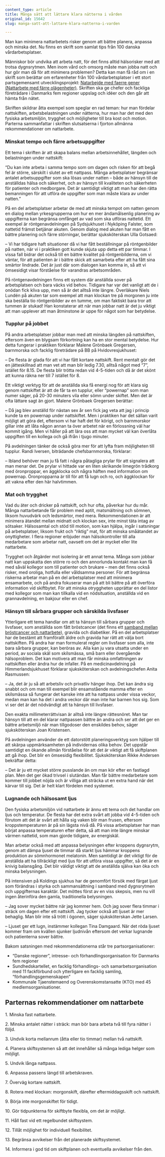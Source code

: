 ```yaml
---
content_type: article
title: Många sätt att lättare klara nätterna i vården
original_id: 15642
slug: manga-satt-att-lattare-klara-natterna-i-varden

---
```


Man kan minimera nattarbetets risker genom att bättre planera, anpassa och minska det. Nu finns en skrift som samlat tips från 100 danska vårdarbetsplatser.

Människor bör undvika att arbeta natt, för det finns alltid hälsorisker med att trotsa dygnsrytmen. Men inom vård och omsorg måste man jobba natt och hur gör man då för att minimera problemen? Detta kan man få råd om i en skrift som berättar om erfarenheter från 100 vårdarbetsplatser i ett stort partsgemensamt utvecklingsprojekt: [Natarbejde med faerre gener (Nattarbete med färre olägenheter)](https://www.forhandlingsfaellesskabet.dk/media/667808/natarbejde_pjece_med_hyperlinks_low.pdf). Skriften ska ge chefer och fackliga företrädare i Danmarks fem regioner uppslag och idéer och den går att hämta från nätet.

Skriften skildrar åtta exempel som speglar en rad teman: hur man fördelar nattskiften, arbetsbelastningen under nätterna, hur man har det med den fysiska arbetsmiljön, trygghet och möjligheter till bra kost och motion. Parterna sammanfattar i skriften slutsatserna i fjorton allmänna rekommendationer om nattarbete.

### Minskat tempo och färre arbetsuppgifter

Ett tema i skriften är att skapa balans mellan arbetsinnehållet, längden och belastningen under nattskift:

“Du kan inte arbeta i samma tempo som om dagen och risken för att begå fel är större, särskilt i slutet av ett nattpass. Många arbetsplatser begränsar antalet arbetsuppgifter som ska lösas under natten – både av hänsyn till de anställdas hälsa och säkerhet, och av hänsyn till kvaliteten och säkerheten för patienter och medborgare. Det är samtidigt viktigt att man har den rätta bemanningen för att utföra de uppgifter som man måste klara av under natten.”

På en del arbetsplatser arbetar de med att minska tempot om natten genom en dialog mellan yrkesgrupperna om hur en mer ändamålsenlig planering av uppgifterna kan begränsa omfånget av vad som ska utföras nattetid. Ett exempel är röntgenavdelningen på Sydsjukhuset i Nyköping Falster, som nattetid främst betjänar akuten. Genom dialog med akuten har man fått en bättre planering och färre störningar, berättar sjuksköterskan Ulla Gotsaed:

– Vi har tidigare haft situationer då vi har fått beställningar på röntgenbilder på natten, när vi i praktiken gott kunde skjuta upp detta ett par timmar. I vissa fall bidrar det också till en bättre kvalitet på röntgenbilderna, om vi väntar, för att patienten är i bättre skick att samarbeta efter att ha fått sina smärtor lindrade. Det är just där som dialogen kan komma in, så att vi ömsesidigt visar förståelse för varandras arbetsområden.

På röntgenavdelningen finns ett system där anställda sover på arbetsplatsen och bara väcks vid behov. Tidigare har var det vanligt att de i onödan fick kliva upp, men så är det alltså inte längre. Överläkare Niels Lundén på akuten tar som exempel att man klockan tre på morgonen ju inte ska beställa tio röntgenbilder av en tumme, om man faktiskt bara tror att tummen är stukad! Han konstaterar att när man jobbar natt är det ju viktigt att man upplever att man åtminstone är uppe för något som har betydelse.

### Tupplur på jobbet

På andra arbetsplatser jobbar man med att minska längden på nattskiften, eftersom även en blygsam förkortning kan ha en stor mental betydelse. Hur detta fungerar i praktiken förklarar Malene Grönbaek Gregersen, barnmorska och facklig företrädare på BB på Hvidovresjukhuset:

– De flesta är glada för att vi har fått kortare nattskift. Rent mentalt gör det en jätteskillnad att man vet att man blir ledig 7.30, alltså något med “7”, istället för 8.15. De flesta blir trötta redan vid 4-5-tiden och då är det skönt att kunna räkna ner till 7 istället för 8.

Ett viktigt verktyg för att de anställda ska få energi nog för att klara sig genom nattskiftet är att de får ta en tupplur, eller “powernap” som man numer säger, på 20-30 minuters vila eller sömn under skiftet. Men det är ofta lättare sagt än gjort. Malene Grönbaek Gregersen berättar:

– Då jag blev anställd för nästan sex år sen fick jag veta att jag i princip kunde ta en powernap under nattskiftet. Men i praktiken har det sällan varit möjligt att göra det, eftersom vi har haft det för körigt, och barnmorskor gillar inte att låta någon annan ta över arbetet när en förlossning väl har kommit igång. Men vi håller på att lära oss att man mycket väl kan överlåta uppgiften till en kollega och gå ifrån i tjugo minuter.

På avdelningen tänker de också göra mer för att lyfta fram möjligheten till tupplur. Randi Iversen, biträdande chefsbarnmorska, förklarar:

– Ibland behöver man ju få fatt i några påtagliga prylar för att signalera att man menar det. De prylar vi hittade var en liten skrikande limegrön trådkorg med öronproppar, en äggklocka och några häften med information om powernap. Öronpropparna är till för att få lugn och ro, och äggklockan för att vakna efter den här halvtimmen.

### Mat och trygghet

Vad du äter och dricker på nattskift, och hur ofta, påverkar hur du mår. Många nattarbetande får problem med aptit, matsmältning och sömnen, liksom huvudvärk och ledsmärtor, med mera. Rekommendationen är att minimera ätandet mellan midnatt och klockan sex, inte minst täta intag av sötsaker. Hälsosamtal och stöd till motion, som kan hjälpa, ingår i satsningar på arbetsplatser, liksom frukt och “riktig” mat, för att minska småätandet av onyttigheter. I flera regioner erbjuder man hälsokontroller till alla medarbetare som arbetar natt, oavsett om det är mycket eller lite nattarbete.

Trygghet och åtgärder mot isolering är ett annat tema. Många som jobbar natt kan uppskatta den större ro och den annorlunda kontakt man kan få med såväl kollegor som till patienter och brukare – men det finns också risker, med oroliga, hotfulla eller våldsamma personer. För att begränsa riskerna arbetar man på en del arbetsplatser med att minimera ensamarbete, och på andra fokuserar man på att bli bättre på att överföra information vid skiftbytet. För att minska otryggheten upprättar en del listor med kollegor som man kan tillkalla vid en nödsituation, anställda vid en grannavdelning, en bakjour eller en chef.

### Hänsyn till sårbara grupper och särskilda livsfaser

Ytterligare ett tema handlar om att ta hänsyn till sårbara grupper och livsfaser, som anställda som fått bröstcancer (det finns ett [samband mellan bröstcancer och nattarbete](https://www.suntarbetsliv.se/artiklar/sam/langvarigt-nattarbete-okar-risken-for-brostcancer/)), gravida och diabetiker. På en del arbetsplatser har de bestämt att framförallt äldre och gravida har rätt att välja bort nattskiften. På andra har man formulerat regler om livsfaser som alla, inte bara sårbara grupper, kan beröras av. Alla kan ju vara utsatta under en period, av sociala skäl som skilsmässa, små barn eller övergående hälsoproblem. Det kan motivera att man får minska omfattningen av nattskiften eller ändra hur de infaller. På en medicinavdelning på Himmerlandsjukhuset förklarar sjuksköterskan och avdelningschefen Anita Rasmussen:

– Ja, det är ju så att arbetsliv och privatliv hänger ihop. Det kan ändra sig snabbt och om man till exempel blir ensamstående mamma efter en skilsmässa så fungerar det kanske inte att ha nattpass under vissa veckor, medan man kan ha det i andra veckor där man inte har barnen hos sig. Som vi ser det är det nödvändigt att ta hänsyn till livsfaser.

Den exakta millimeterrättvisan är alltså inte längre rättesnöret. Man tar hänsyn till att en del klarar nattpassen bättre än andra och ser att det ger en bättre arbetsmiljö när man tillgodoser den enskildes behov, säger sjuksköterskan Joan Kristensen.

På avdelningen använder de ett datorstött planeringsverktyg som hjälper till att skärpa uppmärksamheten på individernas olika behov. Det uppstår samtidigt en ökande allmän förståelse för att det är viktigt att få skiftplanen att gå ihop. Det blir en ömsesidig flexibilitet. Sjuksköterskan Rikke Andersen bekräftar detta:

– Det är ju ett mycket större pusslande än om man kör efter en fastlagd plan. Men det ger ökad trivsel i slutändan. Man får bättre medarbetare som kommer till jobbet nöjda och är villiga att sträcka ut en extra hand när det kärvar till sig. Det är helt klart fördelen med systemet.

### Lugnande och hälsosamt ljus

Den fysiska arbetsmiljön vid nattarbete är ännu ett tema och det handlar om ljus och temperatur. De flesta har det extra svårt att jobba vid 4-5-tiden och förutom att det är svårt att hålla sig vaken blir man frusen, eftersom kroppstemperaturen är på sin lägsta nivå då. På vissa arbetsplatser har man börjat anpassa temperaturen efter detta, så att man inte längre minskar värmen nattetid, som man gjorde tidigare, av energiskäl.

Man arbetar också med att anpassa belysningen efter kroppens dygnsrytm, genom att dämpa ljuset de timmar då starkt ljus hämmar kroppens produktion av sömnhormonet melatonin. Men samtidigt är det viktigt för de anställda att ha tillräckligt med ljus för att utföra vissa uppgifter, så det är en knivig balansgång. Det blir väldigt viktigt att de anställda själva kan öka och minska belysningen.

På intensiven på Koldings sjukhus har de genomfört försök med färgat ljust som förändras i styrka och sammansättning i samband med dygnsrytmen och uppgifternas karaktär. Det möttes först av en viss skepsis, men nu vill ingen återinföra den gamla, traditionella belysningen.

– Jag sover mycket bättre när jag kommer hem. Och jag sover flera timmar i sträck om dagen efter ett nattskift. Jag tycker också att ljuset är mer behaglig. Man blir inte så trött i ögonen, säger sjuksköterskan Jette Larsen.

– Ljuset ger ett lugn, instämmer kollegan Tina Damgaard. När det röda ljuset kommer fram om kvällen sjunker ljudnivån eftersom det verkar lugnande och patienterna sover bättre.

Bakom satsningen med rekommendationerna står tre partsorganisationer:

*   “Danske regioner”, intresse- och förhandlingsorganisation för Danmarks fem regioner
*   Sundhedskartellet, en facklig förhandlings- och samarbetsorganisation med 11 fackförbund och ytterligare en facklig samling, “förhandlingsgemenskapen”
*   Kommunale Tjaenstemaend og Overenskomstansatte (KTO) med 45 medlemsorganisationer.

Parternas rekommendationer om nattarbete
----------------------------------------

1\. Minska fast nattarbete.

2\. Minska antalet nätter i sträck: man bör bara arbeta två till fyra nätter i följd.

3\. Undvik korta mellanrum (åtta eller tio timmar) mellan två nattskift.

4\. Planera skiftsystemen så att det innehåller så många lediga helger som möjligt.

5\. Undvik långa nattpass.

6\. Anpassa passens längd till arbetskraven.

7\. Överväg kortare nattskift.

8\. Rotera med klockan: morgonskift, därefter eftermiddagsskift och nattskift.

9\. Börja inte morgonskiftet för tidigt.

10\. Gör tidpunkterna för skiftbyte flexibla, om det är möjligt.

11\. Håll fast vid ett regelbundet skiftsystem.

12\. Tillåt möjlighet för individuell flexibilitet.

13\. Begränsa avvikelser från det planerade skiftsystemet.

14\. Informera i god tid om skiftplanen och eventuella avvikelser från den.


